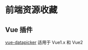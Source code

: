 # 前端资源收藏

## Vue 插件

[vue-datapicker](https://github.com/hilongjw/vue-datepicker) 适用于 Vue1.x 和 Vue2

